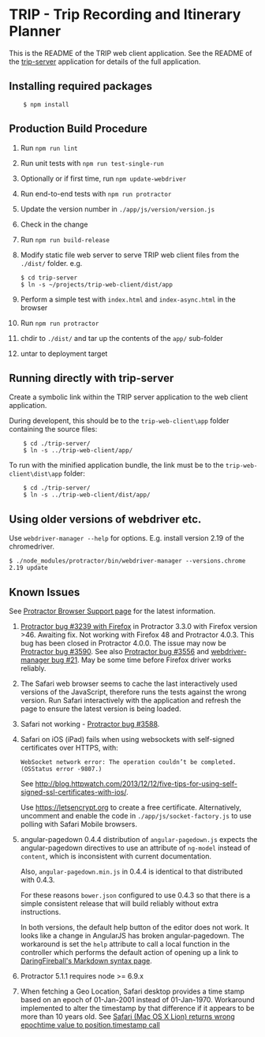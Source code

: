# TRIP - Trip Recording and Itinerary Planner

This is the README of the TRIP web client application.  See the README of the
[trip-server][] application for details of the full application.


## Installing required packages

		$ npm install


## Production Build Procedure

1.  Run `npm run lint`
1.  Run unit tests with `npm run test-single-run`
1.  Optionally or if first time, run `npm update-webdriver`
1.  Run end-to-end tests with `npm run protractor`
1.  Update the version number in `./app/js/version/version.js`
1.  Check in the change
1.  Run `npm run build-release`
1.  Modify static file web server to serve TRIP web client files from the
	`./dist/` folder. e.g.

		$ cd trip-server
		$ ln -s ~/projects/trip-web-client/dist/app

1.  Perform a simple test with `index.html` and `index-async.html` in the
    browser
1.  Run `npm run protractor`
1.  chdir to `./dist/` and tar up the contents of the `app/` sub-folder
1.  untar to deployment target


## Running directly with trip-server

Create a symbolic link within the TRIP server application to the web client
application.

During developent, this should be to the `trip-web-client\app` folder
containing the source files:

		$ cd ./trip-server/
		$ ln -s ../trip-web-client/app/

To run with the minified application bundle, the link must be to the
`trip-web-client\dist\app` folder:

		$ cd ./trip-server/
		$ ln -s ../trip-web-client/dist/app/


## Using older versions of webdriver etc.

Use `webdriver-manager --help` for options. E.g. install version 2.19 of the
chromedriver.

	$ ./node_modules/protractor/bin/webdriver-manager --versions.chrome 2.19 update

## Known Issues

See
[Protractor Browser Support page](http://www.protractortest.org/#/browser-support)
for the latest information.

1.  [Protractor bug #3239 with Firefox](https://github.com/angular/protractor/issues/3239)
    in Protractor 3.3.0 with Firefox version >46.  Awaiting fix.  Not working
    with Firefox 48 and Protractor 4.0.3.  This bug has been closed in
    Protractor 4.0.0.  The issue may now be
    [Protractor bug #3590](https://github.com/angular/protractor/issues/3590).
    See also
    [Protractor bug #3556](https://github.com/angular/protractor/issues/3556) and
    [webdriver-manager bug #21](https://github.com/angular/webdriver-manager/issues/52).
    May be some time before Firefox driver works reliably.

1.  The Safari web browser seems to cache the last interactively used versions
    of the JavaScript, therefore runs the tests against the wrong version.
    Run Safari interactively with the application and refresh the page to
    ensure the latest version is being loaded.

1.  Safari not working -
    [Protractor bug #3588](https://github.com/angular/protractor/issues/3588).

1.  Safari on iOS (iPad) fails when using websockets with self-signed
	certificates over HTTPS, with:
	
	`WebSocket network error: The operation couldn’t be completed. (OSStatus error -9807.)`

	See
	<http://blog.httpwatch.com/2013/12/12/five-tips-for-using-self-signed-ssl-certificates-with-ios/>.
	
	Use <https://letsencrypt.org> to create a free certificate.
	Alternatively, uncomment and enable the code in
	`./app/js/socket-factory.js` to use polling with Safari Mobile browsers.

1.  angular-pagedown 0.4.4 distribution of `angular-pagedown.js` expects the
    angular-pagedown directives to use an attribute of `ng-model` instead of
    `content`, which is inconsistent with current documentation.

    Also, `angular-pagedown.min.js` in 0.4.4 is identical to that distributed
    with 0.4.3.

    For these reasons `bower.json` configured to use 0.4.3 so that there is a
    simple consistent release that will build reliably without extra
    instructions.

    In both versions, the default help button of the editor does not work.  It
    looks like a change in AngularJS has broken angular-pagedown.  The
    workaround is set the `help` attribute to call a local function in the
    controller which performs the default action of opening up a link to
    [DaringFireball's Markdown syntax page](http://daringfireball.net/projects/markdown/syntax).

1.  Protractor 5.1.1 requires node >= 6.9.x

1.  When fetching a Geo Location, Safari desktop provides a time stamp based
    on an epoch of 01-Jan-2001 instead of 01-Jan-1970.  Workaround implemented
    to alter the timestamp by that difference if it appears to be more than 10
    years old.  See
    [Safari (Mac OS X Lion) returns wrong epochtime value to position.timestamp call](https://stackoverflow.com/questions/10870138/safari-mac-os-x-lion-returns-wrong-epochtime-value-to-position-timestamp-call)

[trip-server]: https://github.com/frankdean/trip-server
